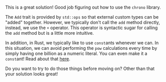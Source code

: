 This is a great solution! Good job figuring out how to use the `chrono` library.

The `Add` trait is provided by `std::ops` so that external custom types can be "added" together. However, we typically don't call the `add` method directly, instead, we use the `+` operator. This operator is syntactic sugar for calling the `add` method but is a little more intuitive.

In addition, in Rust, we typically like to use `const`ants whenever we can. In this situation, we can avoid performing the `pow` calculations every time by simply having one billion as a numeric literal. You can even make it a `const`ant! Read about that [here][const].

Do you want to try to do those things before moving on? Other than that your solution looks great!

[const]: https://doc.rust-lang.org/std/keyword.const.html